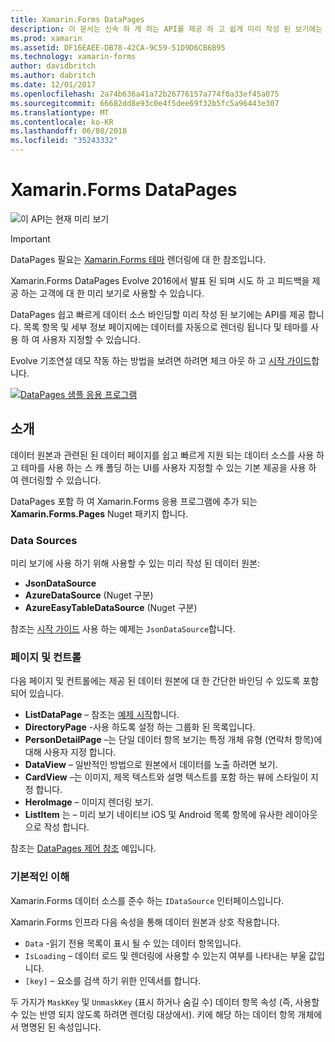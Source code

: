 ```yaml
---
title: Xamarin.Forms DataPages
description: 이 문서는 신속 하 게 하는 API를 제공 하 고 쉽게 미리 작성 된 보기에는 데이터 소스를 바인딩할 Xamarin.Forms DataPages를 소개 합니다.
ms.prod: xamarin
ms.assetid: DF16EAEE-DB78-42CA-9C59-51D9D6CB6B95
ms.technology: xamarin-forms
author: davidbritch
ms.author: dabritch
ms.date: 12/01/2017
ms.openlocfilehash: 2a74b636a41a72b26776157a774f0a33ef45a075
ms.sourcegitcommit: 66682dd8e93c0e4f5dee69f32b5fc5a96443e307
ms.translationtype: MT
ms.contentlocale: ko-KR
ms.lasthandoff: 06/08/2018
ms.locfileid: "35243332"
---
```

# <a name="xamarinforms-datapages"></a>Xamarin.Forms DataPages

![](~/media/shared/preview.png "이 API는 현재 미리 보기")

> [!IMPORTANT]
> DataPages 필요는 [Xamarin.Forms 테마](~/xamarin-forms/user-interface/themes/index.md) 렌더링에 대 한 참조입니다.

Xamarin.Forms DataPages Evolve 2016에서 발표 된 되며 시도 하 고 피드백을 제공 하는 고객에 대 한 미리 보기로 사용할 수 있습니다.

DataPages 쉽고 빠르게 데이터 소스 바인딩할 미리 작성 된 보기에는 API를 제공 합니다. 목록 항목 및 세부 정보 페이지에는 데이터를 자동으로 렌더링 됩니다 및 테마를 사용 하 여 사용자 지정할 수 있습니다.

Evolve 기조연설 데모 작동 하는 방법을 보려면 하려면 체크 아웃 하 고 [시작 가이드](get-started.md)합니다.

[![](images/demo-sml.png "DataPages 샘플 응용 프로그램")](images/demo.png#lightbox "DataPages 샘플 응용 프로그램")

## <a name="introduction"></a>소개

데이터 원본과 관련된 된 데이터 페이지를 쉽고 빠르게 지원 되는 데이터 소스를 사용 하 고 테마를 사용 하는 스 캐 폴딩 하는 UI를 사용자 지정할 수 있는 기본 제공을 사용 하 여 렌더링할 수 있습니다.

DataPages 포함 하 여 Xamarin.Forms 응용 프로그램에 추가 되는 **Xamarin.Forms.Pages** Nuget 패키지 합니다.

### <a name="data-sources"></a>Data Sources

미리 보기에 사용 하기 위해 사용할 수 있는 미리 작성 된 데이터 원본:

* **JsonDataSource**
* **AzureDataSource** (Nuget 구분)
* **AzureEasyTableDataSource** (Nuget 구분)

참조는 [시작 가이드](get-started.md) 사용 하는 예제는 `JsonDataSource`합니다.


### <a name="pages--controls"></a>페이지 및 컨트롤

다음 페이지 및 컨트롤에는 제공 된 데이터 원본에 대 한 간단한 바인딩 수 있도록 포함 되어 있습니다.

* **ListDataPage** – 참조는 [예제 시작](get-started.md)합니다.
* **DirectoryPage** -사용 하도록 설정 하는 그룹화 된 목록입니다.
* **PersonDetailPage** –는 단일 데이터 항목 보기는 특정 개체 유형 (연락처 항목)에 대해 사용자 지정 합니다.
* **DataView** – 일반적인 방법으로 원본에서 데이터를 노출 하려면 보기.
* **CardView** –는 이미지, 제목 텍스트와 설명 텍스트를 포함 하는 뷰에 스타일이 지정 합니다.
* **HeroImage** – 이미지 렌더링 보기.
* **ListItem** 는 – 미리 보기 네이티브 iOS 및 Android 목록 항목에 유사한 레이아웃으로 작성 합니다.

참조는 [DataPages 제어 참조](controls.md) 예입니다.



### <a name="under-the-hood"></a>기본적인 이해

Xamarin.Forms 데이터 소스를 준수 하는 `IDataSource` 인터페이스입니다.

Xamarin.Forms 인프라 다음 속성을 통해 데이터 원본과 상호 작용합니다.

* `Data` -읽기 전용 목록이 표시 될 수 있는 데이터 항목입니다.
* `IsLoading` – 데이터 로드 및 렌더링에 사용할 수 있는지 여부를 나타내는 부울 값입니다.
* `[key]` – 요소를 검색 하기 위한 인덱서를 합니다.

두 가지가 `MaskKey` 및 `UnmaskKey` (표시 하거나 숨길 수) 데이터 항목 속성 (즉, 사용할 수 있는 반영 되지 않도록 하려면 렌더링 대상에서).
키에 해당 하는 데이터 항목 개체에서 명명된 된 속성입니다.
